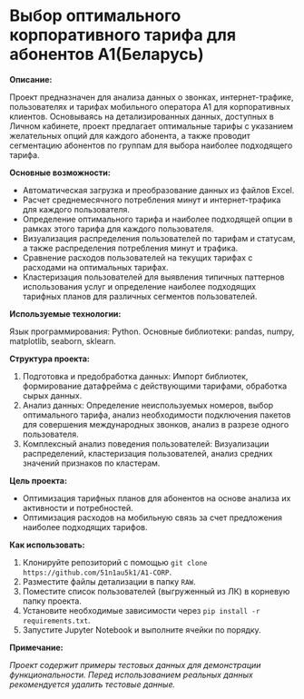 # Выбор оптимального корпоративного тарифа для абонентов A1(Беларусь)

**Описание:**

Проект предназначен для анализа данных о звонках, интернет-трафике, пользователях и тарифах мобильного оператора A1 для корпоративных клиентов. Основываясь на детализированных данных, доступных в Личном кабинете, проект предлагает оптимальные тарифы с указанием желательных опций для каждого абонента, а также проводит сегментацию абонентов по группам для выбора наиболее подходящего тарифа.

**Основные возможности:**

- Автоматическая загрузка и преобразование данных из файлов Excel.
- Расчет среднемесячного потребления минут и интернет-трафика для каждого пользователя.
- Определение оптимального тарифа и наиболее подходящей опции в рамках этого тарифа для каждого пользователя.
- Визуализация распределения пользователей по тарифам и статусам, а также распределения потребления минут и трафика.
- Сравнение расходов пользователей на текущих тарифах с расходами на оптимальных тарифах.
- Кластеризация пользователей для выявления типичных паттернов использования услуг и определение наиболее подходящих тарифных планов для различных сегментов пользователей.

**Используемые технологии:**

Язык программирования: Python.
Основные библиотеки: pandas, numpy, matplotlib, seaborn, sklearn.

**Структура проекта:**

1. Подготовка и предобработка данных: Импорт библиотек, формирование датафрейма с действующими тарифами, обработка сырых данных.
2. Анализ данных: Определение неиспользуемых номеров, выбор оптимального тарифа, анализ необходимости подключения пакетов для совершения международных звонков, анализ в разрезе одного пользователя.
3. Комплексный анализ поведения пользователей: Визуализации распределений, кластеризация пользователей, анализ средних значений признаков по кластерам.

**Цель проекта:**

- Оптимизация тарифных планов для абонентов на основе анализа их активности и потребностей.
- Оптимизация расходов на мобильную связь за счет предложения наиболее подходящих тарифов.


**Как использовать:**

1. Клонируйте репозиторий с помощью `git clone https://github.com/51n1au5k1/A1-CORP`.
2. Разместите файлы детализации в папку `RAW`.
3. Поместите список пользователей (выгруженный из ЛК) в корневую папку проекта.
4. Установите необходимые зависимости через `pip install -r requirements.txt`.
5. Запустите Jupyter Notebook и выполните ячейки по порядку.

**Примечание:**

*Проект содержит примеры тестовых данных для демонстрации функциональности. Перед использованием реальных данных рекомендуется удалить тестовые данные.*